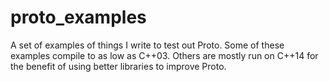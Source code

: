 # proto_examples
A set of examples of things I write to test out Proto. Some of these examples compile to as low as C++03. Others are mostly run on C++14 for the benefit of using better libraries to improve Proto.
